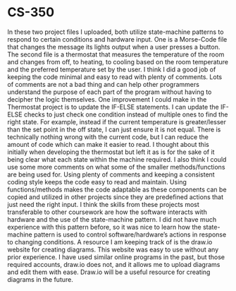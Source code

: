 # CS-350
In these two project files I uploaded, both utilize state-machine patterns to respond to certain conditions and hardware input. One is a Morse-Code file that changes the message its lights output when a user presses a button. The second file is a thermostat that measures the temperature of the room and changes from off, to heating, to cooling based on the room temperature and the preferred temperature set by the user. I think I did a good job of keeping the code minimal and easy to read with plenty of comments. Lots of comments are not a bad thing and can help other programmers understand the purpose of each part of the program without having to decipher the logic themselves. 
One improvement I could make in the Thermostat project is to update the IF-ELSE statements. I can update the IF-ELSE checks to just check one condition instead of multiple ones to find the right state. For example, instead if the current temperature is greater/lesser than the set point in the off state, I can just ensure it is not equal. There is technically nothing wrong with the current code, but I can reduce the amount of code which can make it easier to read. I thought about this initially when developing the thermostat but left it as is for the sake of it being clear what each state within the machine required. I also think I could use some more comments on what some of the smaller methods/functions are being used for. Using plenty of comments and keeping a consistent coding style keeps the code easy to read and maintain. Using functions/methods makes the code adaptable as these components can be copied and utilized in other projects since they are predefined actions that just need the right input.
I think the skills from these projects most transferable to other coursework are how the software interacts with hardware and the use of the state-machine pattern. I did not have much experience with this pattern before, so it was nice to learn how the state-machine pattern is used to control software/hardware’s actions in response to changing conditions. A resource I am keeping track of is the draw.io website for creating diagrams. This website was easy to use without any prior experience. I have used similar online programs in the past, but those required accounts, draw.io does not, and it allows me to upload diagrams and edit them with ease. Draw.io will be a useful resource for creating diagrams in the future.
